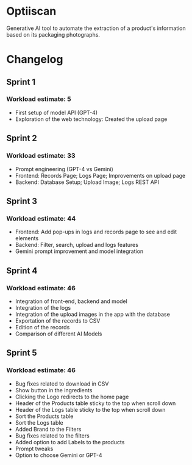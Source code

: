 # Optiiscan

Generative AI tool to automate the extraction of a product's information based on its packaging photographs.

# Changelog

## Sprint 1

### Workload estimate: 5

-   First setup of model API (GPT-4)
-   Exploration of the web technology: Created the upload page

## Sprint 2

### Workload estimate: 33

-   Prompt engineering (GPT-4 vs Gemini)
-   Frontend: Records Page; Logs Page; Improvements on upload page
-   Backend: Database Setup; Upload Image; Logs REST API

## Sprint 3

### Workload estimate: 44

- Frontend: Add pop-ups in logs and records page to see and edit elements
- Backend: Filter, search, upload and logs features
- Gemini prompt improvement and model integration

## Sprint 4

### Workload estimate: 46

- Integration of front-end, backend and model
- Integration of the logs
- Integration of the upload images in the app with the database
- Exportation of the records to CSV
- Edition of the records
- Comparison of different AI Models

## Sprint 5

### Workload estimate: 46

- Bug fixes related to download in CSV
- Show button in the ingredients
- Clicking the Logo redirects to the home page
- Header of the Products table sticky to the top when scroll down
- Header of the Logs table sticky to the top when scroll down
- Sort the Products table
- Sort the Logs table
- Added Brand to the Filters
- Bug fixes related to the filters
- Added option to add Labels to the products
- Prompt tweaks
- Option to choose Gemini or GPT-4
